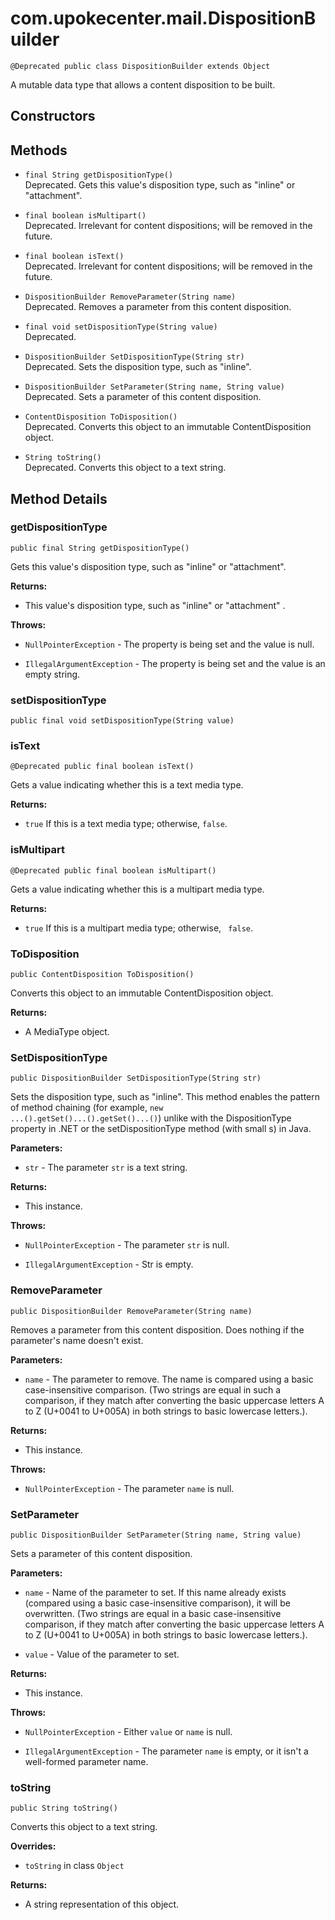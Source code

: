 # com.upokecenter.mail.DispositionBuilder

    @Deprecated public class DispositionBuilder extends Object

A mutable data type that allows a content disposition to be built.

## Constructors

## Methods

* `final String getDispositionType()`<br>
 Deprecated.
Gets this value's disposition type, such as "inline" or "attachment".

* `final boolean isMultipart()`<br>
 Deprecated.
Irrelevant for content dispositions; will be removed in the future.

* `final boolean isText()`<br>
 Deprecated.
Irrelevant for content dispositions; will be removed in the future.

* `DispositionBuilder RemoveParameter(String name)`<br>
 Deprecated.
Removes a parameter from this content disposition.

* `final void setDispositionType(String value)`<br>
 Deprecated.
 
* `DispositionBuilder SetDispositionType(String str)`<br>
 Deprecated.
Sets the disposition type, such as "inline".

* `DispositionBuilder SetParameter(String name,
 String value)`<br>
 Deprecated.
Sets a parameter of this content disposition.

* `ContentDisposition ToDisposition()`<br>
 Deprecated.
Converts this object to an immutable ContentDisposition object.

* `String toString()`<br>
 Deprecated.
Converts this object to a text string.

## Method Details

### getDispositionType

    public final String getDispositionType()

Gets this value's disposition type, such as "inline" or "attachment".

**Returns:**

* This value's disposition type, such as "inline" or "attachment" .

**Throws:**

* <code>NullPointerException</code> - The property is being set and the value is
 null.

* <code>IllegalArgumentException</code> - The property is being set and the value is an
 empty string.

### setDispositionType

    public final void setDispositionType(String value)

### isText

    @Deprecated public final boolean isText()

Gets a value indicating whether this is a text media type.

**Returns:**

* <code>true</code> If this is a text media type; otherwise, <code>false</code>.

### isMultipart

    @Deprecated public final boolean isMultipart()

Gets a value indicating whether this is a multipart media type.

**Returns:**

* <code>true</code> If this is a multipart media type; otherwise, <code>
 false</code>.

### ToDisposition

    public ContentDisposition ToDisposition()

Converts this object to an immutable ContentDisposition object.

**Returns:**

* A MediaType object.

### SetDispositionType

    public DispositionBuilder SetDispositionType(String str)

Sets the disposition type, such as "inline". This method enables the pattern
 of method chaining (for example, <code>new ...().getSet()...().getSet()...()</code>)
 unlike with the DispositionType property in .NET or the setDispositionType
 method (with small s) in Java.

**Parameters:**

* <code>str</code> - The parameter <code>str</code> is a text string.

**Returns:**

* This instance.

**Throws:**

* <code>NullPointerException</code> - The parameter <code>str</code> is null.

* <code>IllegalArgumentException</code> - Str is empty.

### RemoveParameter

    public DispositionBuilder RemoveParameter(String name)

Removes a parameter from this content disposition. Does nothing if the
 parameter's name doesn't exist.

**Parameters:**

* <code>name</code> - The parameter to remove. The name is compared using a basic
 case-insensitive comparison. (Two strings are equal in such a comparison, if
 they match after converting the basic uppercase letters A to Z (U+0041 to
 U+005A) in both strings to basic lowercase letters.).

**Returns:**

* This instance.

**Throws:**

* <code>NullPointerException</code> - The parameter <code>name</code> is null.

### SetParameter

    public DispositionBuilder SetParameter(String name, String value)

Sets a parameter of this content disposition.

**Parameters:**

* <code>name</code> - Name of the parameter to set. If this name already exists
 (compared using a basic case-insensitive comparison), it will be
 overwritten. (Two strings are equal in a basic case-insensitive comparison,
 if they match after converting the basic uppercase letters A to Z (U+0041 to
 U+005A) in both strings to basic lowercase letters.).

* <code>value</code> - Value of the parameter to set.

**Returns:**

* This instance.

**Throws:**

* <code>NullPointerException</code> - Either <code>value</code> or <code>name</code> is null.

* <code>IllegalArgumentException</code> - The parameter <code>name</code> is empty, or it isn't a
 well-formed parameter name.

### toString

    public String toString()

Converts this object to a text string.

**Overrides:**

* <code>toString</code> in class <code>Object</code>

**Returns:**

* A string representation of this object.
